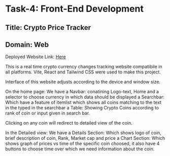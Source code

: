 <h1>Task-4: Front-End Development</h1>

<h2>Title: Crypto Price Tracker</h2>
<h2>Domain: Web</h2>

Deployed Website Link:  <a href="https://euphonious-otter-5e1ef5.netlify.app/" target="_blank">Here</a>

This is a real time crypto currency changes tracking website compatibile in all platforms.
<bold>Vite</bold>, <bold>React</bold> and <bold>Tailwind CSS</bold> were used to make this project.

Interface of this website adjusts according to the device and window size.

On the home page: 
We have a Navbar: conatining Logo-text, Home and a selector to choose currency in which data should be displayed
        a Searchbar: Which have a feature of itemlist which shows all coins matching to the text in the typed in the searchbar
        a Table: Showing Crypto Coins according to rank of coin or input given in search bar.

Clicking on any coin will redirect to detailed view of the coin.

In the Detailed view:
We have a Details Section: Which shows logo of coin, brief description of coin, Rank, Market cap and price
        a Chart Section: Which shows graph of prices vs time of the specific coin choosed, it also have 4 buttons to choose time over which we need information about the coin.

